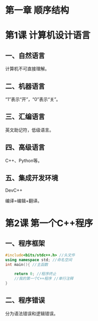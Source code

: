 # 第一章 顺序结构

# 第1课 计算机设计语言

## 一、自然语言

计算机不可直接理解。

## 二、机器语言

“1”表示“开”，“0”表示“关”。

## 三、汇编语言

英文助记符，低级语言。

## 四、高级语言

C++、Python等。

## 五、集成开发环境

DevC++ 

编译=编辑+翻译。

# 第2课 第一个C++程序

## 一、程序框架

```cpp
#include<bits/stdc++.h> //头文件
using namespace std; //命名空间
int main(){ //主函数

	return 0; //程序终止
	//我的第一个C++程序 //单行注释
}
```

## 二、程序错误

分为语法错误和逻辑错误。
